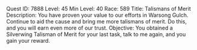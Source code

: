 Quest ID: 7888
Level: 45
Min Level: 40
Race: 589
Title: Talismans of Merit
Description: You have proven your value to our efforts in Warsong Gulch. Continue to aid the cause and bring me more talismans of merit. Do this, and you will earn even more of our trust.
Objective: You obtained a Silverwing Talisman of Merit for your last task, talk to me again, and you gain your reward.
